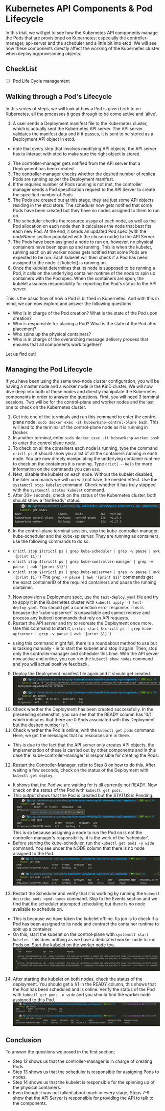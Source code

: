 # Kubernetes API Components & Pod Lifecycle

In this trial, we will get to see how the Kubernetes API components manage the Pods that are provisioned on Kubernetes; especially the controller-manager, api-server and the scheduler and a little bit into etcd.
We will see how these components directly affect the working of the Kubernetes cluster when deploying/provisioning objects.

## CheckList
- [ ] Pod Life Cycle management 

## Walking through a Pod's Lifecycle
In this series of steps, we will look at how a Pod is given birth to on Kubernetes, all the processes it goes through to be come active and 'alive'.
1. A user sends a Deployment manifest file to the Kubernetes cluster, which is actually sent the Kubernetes API server. The API server validates the manifest data and if it passes, it is sent to be stored as a Deployment API object in etcd.
  - note that every step that involves modifying API objects, the API server has to interact with etcd to make sure the right object is stored.
2. The controller-manager gets notified from the API server that a Deployment has been created.
3. The controller-manager checks whether the desired number of replica Pods are running as per the Deployment manifest.
4. If the required number of Pods running is not met, the controller manager sends a Pod specification request to the API Server to create the specified number of Pods.
5. The Pods are created but at this stage, they are just some API objects residing in the etcd store. The scheduler now gets notified that some Pods have been created but they have no nodes assigned to them to run on.
6. The scheduler checks the resource usage of each node, as well as the Pod allocation on each node then it calculates the node that best fits each new Pod. At the end, it sends an updated Pod spec (with the *nodeName* section populated with the chosen node) to the API Server.
7. The Pods have been assigned a node to run on, however, no physical containers have been spun up and running. This is when the kubelet, running each on all worker nodes gets notified that some Pods are expected to be run. Each kubelet will then check if a Pod has been assigned to the node it [kubelet] is running on.
8. Once the kubelet determines that its node is supposed to be running a Pod, it calls on the underlying container runtime of the node to spin up containers with the Pod spec. When the containers are spun, the kubelet assumes responsibility for reporting the Pod's status to the API server.

This is the basic flow of how a Pod is birthed in Kubernetes.
And with this in mind, we can now explore and answer the following questions: 
  - Who is in charge of the Pod creation? What is the state of the Pod upon creation?
  - Who is responsible for placing a Pod? What is the state of the Pod after placement?
  - Who spins up the physical containers?
  - Who is in charge of the overarching message delivery process that ensures that all components work together?

Let us find out!

## Managing the Pod Lifecycle
If you have been using the same two-node cluster configuration, you will be having a master node and a worker node in the KinD cluster.
We will now dive deep into both of these nodes and directly manipulate the Kubernetes components in order to answer the questions.
First, you will need 3 terminal sessions. Two will be for the control-plane and worker nodes and the last one to check on the Kubernetes cluster.
1. Get into one of the terminals and run this command to enter the control-plane node; `sudo docker exec -it kubewrkshp-control-plane bash`. This will lead to the terminal of the control-plane node as it is running in Docker.
2. In another terminal, enter `sudo docker exec -it kubewrkshp-worker bash` to enter the control plane node.
3. To check on all the containers each node is running, type the command `crictl ps`, it should show you a list of all the containers running in each node. You are now direcly manipulating the underlying container runtime to check on the containers it is running. Type `crictl --help` for more information on the commands you can use.
4. Next, disable the kubelet on each node. Without the kubelet disabled, the later commands we will run will not have the needed effect. Use the `systemctl stop kubelet` command. Check whether it has truly stopped with the `systemctl status kubelet` command.
5. After 30+ seconds, check on the status of the Kubernetes cluster, both should show a 'NotReady' status. ![](./assets/kind-kubelet-stop.png)
6. In the control-plane terminal session, stop the kube-controller-manager, kube-scheduler and the kube-apiserver. They are running as containers, use the following commands to do so:
  - `crictl stop $(crictl ps | grep kube-scheduler | grep -v pause | awk '{print $1}')`
  - `crictl stop $(crictl ps | grep kube-controller-manager | grep -v pause | awk '{print $1}')`
  - `crictl stop $(crictl ps | grep kube-apiserver | grep -v pause | awk '{print $1}')`
The `grep -v pause | awk '{print $1}'` commands get the exact containerID of the required containers and pause the running container.
7. Now provision a Deployment spec, use the `test-deploy.yaml` file and try to apply it in the Kubernetes cluster with `kubectl apply -f test-deploy.yaml`.
You should get a connection error response. This is because the 'kube-apiserver' is unavailable and cannot receive and process any kubectl commands that rely on API requests.
8. Restart the API server and try to recreate the Deployment once more. Use this command to start it, `critcl start $(crictl ps | grep kube-apiserver | grep -v pause | awk '{print $1}')`.
  - using this command might fail, there is a roundabout method to use but is tasking manually - ie to start the kubelet and stop it again. Then, stop only the controller-manager and scheduler this time.
With the API server now active and online, you can run the `kubectl show nodes` command and you will actual positive feedback.
9. Deploy the Deployment manifest file again and it should get created. ![](./assets/kind-apiserver-start.png)
10. Check whether the Deployment has been created successfully. In the preceeding screenshot, you can see that the READY column has '0/1' which indicates that there are 0 Pods associated with this Deployment but the desired number is 1.
11. Check whether the Pod is online, with the `kubectl get pods` command. Here, we get the messages that no resources are in there. 
- This is due to the fact that the API server only creates API objects, the implementation of these is carried out by other components and in this case the 'kube-controller-manager' is responsible for creating the Pods.
12. Restart the Controller-Manager, refer to Step 8 on how to do this. After waiting a few seconds, check on the status of the Deployment with `kubectl get deploy`. 
- It shows that the Pod we are waiting for is till currently not READY. Now check on the status of the Pod with `kubectl get pods`. 
- This output shows that the Pod is created but the STATUS is Pending. ![](./assets/kind-controllermanager-start.png) This is so because assigning a node to run the Pod on is not the controller-manager's responsibility, it is the work of the 'scheduler'. 
- Before starting the kube-scheduler, run the `kubectl get pods -o wide` command. You see under the NODE column that there is no node assigned to the Pod. ![](./assets/kind-controllermanager-start02.png)
13. Restart the Scheduler and verify that it is working by running the `kubectl describe pods <pod-name>` command. Skip to the Events section and we find that the scheduler attempted scheduling but there is no node available to schedule on.
- This is because we have taken the kubelet offline. Its job is to check if a Pod has been assigned to its node and contract the container runtime to spin up a container. 
- On this, start the kubelet on the control-plane with `systemctl start kubelet`. This does nothing as we have a dedicated worker node to run Pods on. Start the kubelet on the worker node too. ![](./assets/kind-scheduler-start.png)
14. After starting the kubelet on both nodes, check the status of the deployment. You should get a 1/1 in the READY column, this shows that the Pod has been scheduled and is online. Verify the status of the Pod with `kubectl get pods -o wide` and you should find the worker node assigned to this Pod. ![](./assets/kind-kubelet-start.png)

## Conclusion
To answer the questions we posed in the first section; 
  - Step 12 shows us that the controller-manager is in charge of creating Pods.
  - Step 13 shows us that the scheduler is responsible for assigning Pods to nodes.
  - Step 14 shows us that the kubelet is responsible for the spinning up of the physical containers.
  - Even though it was not talked about much in every stage, Steps 7-9 show that the API Server is responsible for providing the API to talk to the components.